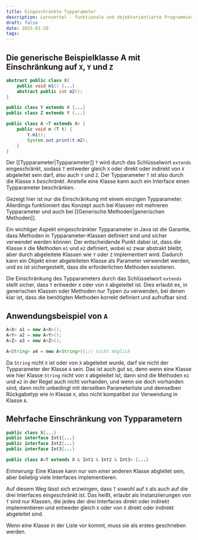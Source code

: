 ```yaml
---
title: Eingeschränkte Typparameter
description: Lernzettel - funktionale und objektorientierte Programmierung
draft: false
date: 2025-01-29
tags:
---
```

## Die generische Beispielklasse A mit Einschränkung auf `X`, `Y` und `Z`
```java
abstract public class X{
	public void m1() {...}
	abstract public int m2();
}

public class Y extends X {...}
public class Z extends Y {...}

public class A <T extends X> {
	public void m (T t) {
		t.m1();
		System.out.print(t.m2);
	}
}
```
Der [[Typparameter|Typparameter]] `T` wird durch das Schlüsselwort `extends` eingeschränkt, sodass `T` entweder gleich `X` oder direkt oder indirekt von `X` abgeleitet sein darf, also auch `Y` und `Z`. Der Typparameter `T` ist also durch die Klasse `X` *beschränkt*. Anstelle eine Klasse kann auch ein Interface einen Typparameter beschränken.

Gezeigt hier ist nur die Einschränkung mit einem einzigen Typparameter. Allerdings funktioniert das Konzept auch bei Klassen mit mehreren Typparameter und auch bei [[Generische Methoden|generischen Methoden]].

Ein wichtiger Aspekt eingeschränkter Typparameter in Java ist die Garantie, dass Methoden in Typparameter-Klassen definiert sind und sicher verwendet werden können. Der entscheidende Punkt dabei ist, dass die Klasse `X` die Methoden `m1` und `m2` definiert, wobei `m2` zwar abstrakt bleibt, aber durch abgeleitete Klassen wie `Y` oder `Z` implementiert wird. Dadurch kann ein Objekt einer abgeleiteten Klasse als Parameter verwendet werden, und es ist sichergestellt, dass die erforderlichen Methoden existieren.

Die Einschränkung des Typparameters durch das Schlüsselwort `extends` stellt sicher, dass `T` entweder `X` oder von `X` abgeleitet ist. Dies erlaubt es, in generischen Klassen oder Methoden nur Typen zu verwenden, bei denen klar ist, dass die benötigten Methoden korrekt definiert und aufrufbar sind.

## Anwendungsbeispiel von `A`
```java
A<X> a1 = new A<X>();
A<Y> a2 = new A<Y>();
A<Z> a3 = new A<Z>();

A<String> a4 = new A<String>();// nicht möglich
```
Da `String` nicht `X` ist oder von `X` abgeleitet wurde, darf sie nicht der Typparameter der Klasse `A` sein. Das ist auch gut so, denn wenn eine Klasse wie hier Klasse `String` nicht von `X` abgeleitet ist, dann sind die Methoden `m1` und `m2` in der Regel auch nicht vorhanden, und wenn sie doch vorhanden sind, dann nicht unbedingt mit derselben Parameterliste und demselben Rückgabetyp wie in Klasse `X`, also nicht kompatibel zur Verwendung in Klasse `A`.

## Mehrfache Einschränkung von Typparametern
```java
public class X{...}
public interface Int1{...}
public interface Int2{...}
public interface Int3{...}

public class A<T extends X & Int1 & Int2 & Int3> {...}
```
*Erinnerung:* Eine Klasse kann nur von *einer* anderen Klasse abgleitet sein, aber beliebig viele Interfaces implementieren.

Auf diesem Weg lässt sich erzwingen, dass `T` sowohl auf `X` als auch auf die drei Interfaces eingeschränkt ist. Das heißt, erlaubt als Instanziierungen von `T` sind nur Klassen, die jedes der drei Interfaces direkt oder indirekt implementieren und entweder gleich `X` oder von `X` direkt oder indirekt abgeleitet sind.

Wenn eine Klasse in der Liste vor kommt, muss sie als erstes geschrieben werden.